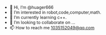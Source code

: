 - 👋 Hi, I’m @huager666
- 👀 I’m interested in robot,code,computer,math.
- 🌱 I’m currently learning c++.
- 💞️ I’m looking to collaborate on ...
- 📫 How to reach me 1035152049@qq.com

<!---
huager666/huager666 is a ✨ special ✨ repository because its `README.md` (this file) appears on your GitHub profile.
You can click the Preview link to take a look at your changes.
--->
